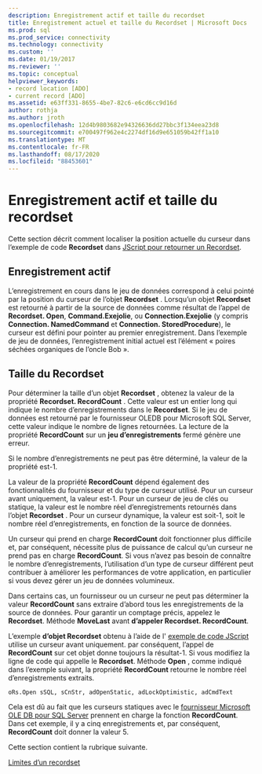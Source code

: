 ```yaml
---
description: Enregistrement actif et taille du recordset
title: Enregistrement actuel et taille du Recordset | Microsoft Docs
ms.prod: sql
ms.prod_service: connectivity
ms.technology: connectivity
ms.custom: ''
ms.date: 01/19/2017
ms.reviewer: ''
ms.topic: conceptual
helpviewer_keywords:
- record location [ADO]
- current record [ADO]
ms.assetid: e63ff331-8655-4be7-82c6-e6cd6cc9d16d
author: rothja
ms.author: jroth
ms.openlocfilehash: 12d4b9803682e94326636dd27bbc3f134eea23d8
ms.sourcegitcommit: e700497f962e4c2274df16d9e651059b42ff1a10
ms.translationtype: MT
ms.contentlocale: fr-FR
ms.lasthandoff: 08/17/2020
ms.locfileid: "88453601"
---
```

# <a name="current-record-and-size-of-recordset"></a>Enregistrement actif et taille du recordset
Cette section décrit comment localiser la position actuelle du curseur dans l’exemple de code **Recordset** dans [JScript pour retourner un Recordset](../../../ado/guide/data/jscript-code-example-to-return-a-recordset.md).  
  
## <a name="current-record"></a>Enregistrement actif  
 L’enregistrement en cours dans le jeu de données correspond à celui pointé par la position du curseur de l’objet **Recordset** . Lorsqu’un objet **Recordset** est retourné à partir de la source de données comme résultat de l’appel de **Recordset. Open**, **Command.Exejolie**, ou **Connection.Exejolie** (y compris **Connection. NamedCommand** et **Connection. StoredProcedure**), le curseur est défini pour pointer au premier enregistrement. Dans l’exemple de jeu de données, l’enregistrement initial actuel est l’élément « poires séchées organiques de l’oncle Bob ».  
  
## <a name="size-of-recordset"></a>Taille du Recordset  
 Pour déterminer la taille d’un objet **Recordset** , obtenez la valeur de la propriété **Recordset. RecordCount** . Cette valeur est un entier long qui indique le nombre d’enregistrements dans le **Recordset**. Si le jeu de données est retourné par le fournisseur OLEDB pour Microsoft SQL Server, cette valeur indique le nombre de lignes retournées. La lecture de la propriété **RecordCount** sur un **jeu d’enregistrements** fermé génère une erreur.  
  
 Si le nombre d’enregistrements ne peut pas être déterminé, la valeur de la propriété est-1.  
  
 La valeur de la propriété **RecordCount** dépend également des fonctionnalités du fournisseur et du type de curseur utilisé. Pour un curseur avant uniquement, la valeur est-1. Pour un curseur de jeu de clés ou statique, la valeur est le nombre réel d’enregistrements retournés dans l’objet **Recordset** . Pour un curseur dynamique, la valeur est soit-1, soit le nombre réel d’enregistrements, en fonction de la source de données.  
  
 Un curseur qui prend en charge **RecordCount** doit fonctionner plus difficile et, par conséquent, nécessite plus de puissance de calcul qu’un curseur ne prend pas en charge **RecordCount**. Si vous n’avez pas besoin de connaître le nombre d’enregistrements, l’utilisation d’un type de curseur différent peut contribuer à améliorer les performances de votre application, en particulier si vous devez gérer un jeu de données volumineux.  
  
 Dans certains cas, un fournisseur ou un curseur ne peut pas déterminer la valeur **RecordCount** sans extraire d’abord tous les enregistrements de la source de données. Pour garantir un comptage précis, appelez le **Recordset**. Méthode **MoveLast** avant **d’appeler Recordset. RecordCount**.  
  
 L’exemple **d’objet Recordset** obtenu à l’aide de l' [exemple de code JScript](../../../ado/guide/data/jscript-code-example-to-return-a-recordset.md) utilise un curseur avant uniquement. par conséquent, l’appel de **RecordCount** sur cet objet donne toujours la résultat-1. Si vous modifiez la ligne de code qui appelle le **Recordset**. Méthode **Open** , comme indiqué dans l’exemple suivant, la propriété **RecordCount** retourne le nombre réel d’enregistrements extraits.  
  
```  
oRs.Open sSQL, sCnStr, adOpenStatic, adLockOptimistic, adCmdText   
```  
  
 Cela est dû au fait que les curseurs statiques avec le [fournisseur Microsoft OLE DB pour SQL Server](../../../ado/guide/appendixes/microsoft-ole-db-provider-for-sql-server.md) prennent en charge la fonction **RecordCount**. Dans cet exemple, il y a cinq enregistrements et, par conséquent, **RecordCount** doit donner la valeur 5.  
  
 Cette section contient la rubrique suivante.  
  
 [Limites d’un recordset](../../../ado/guide/data/boundaries-of-a-recordset.md)
